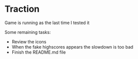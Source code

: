 # Traction

Game is running as the last time I tested it

Some remaining tasks:

* Review the icons
* When the fake highscores appears the slowdown is too bad
* Finish the README.md file